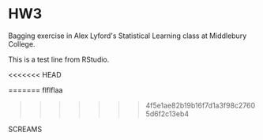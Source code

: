 # HW3
Bagging exercise in Alex Lyford's Statistical Learning class at Middlebury College. 

This is a test line from RStudio.

<<<<<<< HEAD

=======
flflflaa
>>>>>>> 4f5e1ae82b19b16f7d1a3f98c27605d6f2c13eb4

SCREAMS

